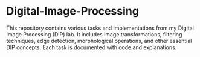 # Digital-Image-Processing
This repository contains various tasks and implementations from my Digital Image Processing (DIP) lab. It includes image transformations, filtering techniques, edge detection, morphological operations, and other essential DIP concepts. Each task is documented with code and explanations.
